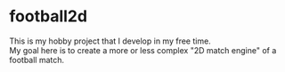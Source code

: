 # football2d

This is my hobby project that I develop in my free time.<br>
My goal here is to create a more or less complex "2D match engine" of a football match.
